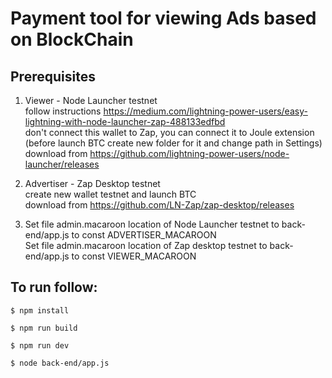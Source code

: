 # Payment tool for viewing Ads based on BlockChain

## Prerequisites
1. Viewer -  Node Launcher testnet
</br>follow instructions https://medium.com/lightning-power-users/easy-lightning-with-node-launcher-zap-488133edfbd
</br>don't connect this wallet to Zap,  you can connect it to Joule extension
</br>(before launch BTC create new folder for it and change path in Settings)
</br>download from https://github.com/lightning-power-users/node-launcher/releases


2. Advertiser - Zap Desktop testnet
</br>create new wallet testnet and launch BTC
</br>download from https://github.com/LN-Zap/zap-desktop/releases

3. Set file admin.macaroon location of Node Launcher testnet to back-end/app.js to const ADVERTISER_MACAROON
</br>Set file admin.macaroon location of Zap desktop testnet to back-end/app.js to const VIEWER_MACAROON


## To run follow:

`$ npm install`

`$ npm run build`

`$ npm run dev`

`$ node back-end/app.js`

